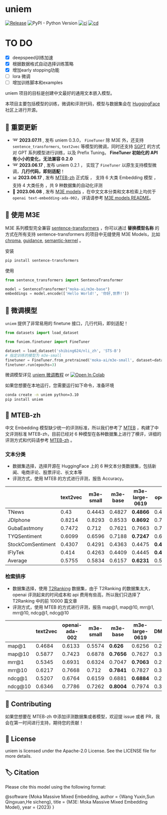 # uniem
[![Release](https://img.shields.io/pypi/v/uniem)](https://pypi.org/project/uniem/)
![PyPI - Python Version](https://img.shields.io/pypi/pyversions/uniem)
[![ci](https://github.com/wangyuxinwhy/uniem/actions/workflows/ci.yml/badge.svg)](https://github.com/wangyuxinwhy/uniem/actions/workflows/ci.yml)
[![cd](https://github.com/wangyuxinwhy/uniem/actions/workflows/cd.yml/badge.svg)](https://github.com/wangyuxinwhy/uniem/actions/workflows/cd.yml)

# TO DO
- [x] deepspeed训练加速
- [x] 根据数据格式自动选择训练策略
- [x] 增加early stopping功能
- [ ] lora 微调
- [ ] 增加训练脚本和examples

uniem 项目的目标是创建中文最好的通用文本嵌入模型。

本项目主要包括模型的训练，微调和评测代码，模型与数据集会在 [HuggingFace](https://huggingface.co/) 社区上进行开源。

## 🌟 重要更新

- ➿ **2023.07.11** , 发布 uniem 0.3.0， `FineTuner` 除 M3E 外，还支持 `sentence_transformers`, `text2vec` 等模型的微调，同时还支持 [SGPT](https://github.com/Muennighoff/sgpt) 的方式对 GPT 系列模型进行训练，以及 Prefix Tuning。 **FineTuner 初始化的 API 有小小的变化，无法兼容 0.2.0**
- ➿ **2023.06.17** , 发布 uniem 0.2.1 ， 实现了 `FineTuner` 以原生支持模型微调，**几行代码，即刻适配**！
- 📊 **2023.06.17** , 发布 [MTEB-zh](https://github.com/wangyuxinwhy/uniem/tree/main/mteb-zh) 正式版 ， 支持 6 大类 Embedding 模型 ，支持 4 大类任务 ，共 9 种数据集的自动化评测
- 🎉 **2023.06.08** , 发布 [M3E models](https://huggingface.co/moka-ai/m3e-base) ，在中文文本分类和文本检索上均优于 `openai text-embedding-ada-002`，详请请参考 [M3E models README](https://huggingface.co/moka-ai/m3e-base/blob/main/README.md)。

## 🔧 使用 M3E

M3E 系列模型完全兼容 [sentence-transformers](https://www.sbert.net/) ，你可以通过 **替换模型名称** 的方式在所有支持 sentence-transformers 的项目中无缝使用 M3E Models，比如 [chroma](https://docs.trychroma.com/getting-started), [guidance](https://github.com/microsoft/guidance), [semantic-kernel](https://github.com/microsoft/semantic-kernel) 。

安装

```bash
pip install sentence-transformers
```

使用 

```python
from sentence_transformers import SentenceTransformer

model = SentenceTransformer("moka-ai/m3e-base")
embeddings = model.encode(['Hello World!', '你好,世界!'])
```

## 🎨 微调模型

`uniem` 提供了非常易用的 finetune 接口，几行代码，即刻适配！

```python
from datasets import load_dataset

from funiem.finetuner import FineTuner

dataset = load_dataset('shibing624/nli_zh', 'STS-B')
# 指定训练的模型为 m3e-small
finetuner = FineTuner.from_pretrained('moka-ai/m3e-small', dataset=dataset)
finetuner.run(epochs=3)
```

微调模型详见 [uniem 微调教程](https://github.com/wangyuxinwhy/uniem/blob/main/examples/finetune.ipynb) or <a target="_blank" href="https://colab.research.google.com/github/wangyuxinwhy/uniem/blob/main/examples/finetune.ipynb">
  <img src="https://colab.research.google.com/assets/colab-badge.svg" alt="Open In Colab"/>
</a>


如果您想要在本地运行，您需要运行如下命令，准备环境

```bash
conda create -n uniem python=3.10
pip install uniem
```

## 💯 MTEB-zh

中文 Embedding 模型缺少统一的评测标准，所以我们参考了 [MTEB](https://huggingface.co/spaces/mteb/leaderboard) ，构建了中文评测标准 MTEB-zh，目前已经对 6 种模型在各种数据集上进行了横评，详细的评测方式和代码请参考 [MTEB-zh](https://github.com/wangyuxinwhy/uniem/tree/main/mteb-zh) 。


### 文本分类

- 数据集选择，选择开源在 HuggingFace 上的 6 种文本分类数据集，包括新闻、电商评论、股票评论、长文本等
- 评测方式，使用 MTEB 的方式进行评测，报告 Accuracy。

|                   | text2vec | m3e-small | m3e-base | m3e-large-0619 | openai | DMetaSoul   | uer     | erlangshen  |
| ----------------- | -------- | --------- | -------- | ------ | ----------- | ------- | ----------- | ----------- |
| TNews             | 0.43     | 0.4443    | 0.4827   | **0.4866** | 0.4594 | 0.3084      | 0.3539  | 0.4361      |
| JDIphone          | 0.8214   | 0.8293    | 0.8533   | **0.8692** | 0.746  | 0.7972      | 0.8283  | 0.8356      |
| GubaEastmony      | 0.7472   | 0.712     | 0.7621   | 0.7663 | 0.7574 | 0.735       | 0.7534  | **0.7787**      |
| TYQSentiment      | 0.6099   | 0.6596    | 0.7188   | **0.7247** | 0.68   | 0.6437      | 0.6662  | 0.6444      |
| StockComSentiment | 0.4307   | 0.4291    | 0.4363   | 0.4475 | **0.4819** | 0.4309      | 0.4555  | 0.4482      |
| IFlyTek           | 0.414    | 0.4263    | 0.4409   | 0.4445 | **0.4486** | 0.3969      | 0.3762  | 0.4241      |
| Average           | 0.5755   | 0.5834    | 0.6157   | **0.6231** | 0.5956 | 0.552016667 | 0.57225 | 0.594516667 |

### 检索排序

- 数据集选择，使用 [T2Ranking](https://github.com/THUIR/T2Ranking/tree/main) 数据集，由于 T2Ranking 的数据集太大，openai 评测起来的时间成本和 api 费用有些高，所以我们只选择了 T2Ranking 中的前 10000 篇文章
- 评测方式，使用 MTEB 的方式进行评测，报告 map@1, map@10, mrr@1, mrr@10, ndcg@1, ndcg@10

|         | text2vec | openai-ada-002 | m3e-small | m3e-base | m3e-large-0619 | DMetaSoul | uer     | erlangshen |
| ------- | -------- | -------------- | --------- | -------- | --------- | ------- | ---------- | ---------- |
| map@1   | 0.4684   | 0.6133         | 0.5574    | **0.626**    | 0.6256 | 0.25203   | 0.08647 | 0.25394    |
| map@10  | 0.5877   | 0.7423         | 0.6878    | **0.7656**   | 0.7627 | 0.33312   | 0.13008 | 0.34714    |
| mrr@1   | 0.5345   | 0.6931         | 0.6324    | 0.7047   | **0.7063** | 0.29258   | 0.10067 | 0.29447    |
| mrr@10  | 0.6217   | 0.7668         | 0.712     | **0.7841**   | 0.7827 | 0.36287   | 0.14516 | 0.3751     |
| ndcg@1  | 0.5207   | 0.6764         | 0.6159    | 0.6881   | **0.6884** | 0.28358   | 0.09748 | 0.28578    |
| ndcg@10 | 0.6346   | 0.7786         | 0.7262    | **0.8004**   | 0.7974 | 0.37468   | 0.15783 | 0.39329    |

## 🤝 Contributing

如果您想要在 MTEB-zh 中添加评测数据集或者模型，欢迎提 issue 或者 PR，我会在第一时间进行支持，期待您的贡献！

## 📜 License

uniem is licensed under the Apache-2.0 License. See the LICENSE file for more details.

## 🏷 Citation

Please cite this model using the following format:

@software {Moka Massive Mixed Embedding,
author = {Wang Yuxin,Sun Qingxuan,He sicheng},
title = {M3E: Moka Massive Mixed Embedding Model},
year = {2023} }

